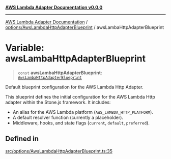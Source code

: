 [**AWS Lambda Adapter Documentation v0.0.0**](../../../README.md)

***

[AWS Lambda Adapter Documentation](../../../modules.md) / [options/AwsLambdaHttpAdapterBlueprint](../README.md) / awsLambaHttpAdapterBlueprint

# Variable: awsLambaHttpAdapterBlueprint

> `const` **awsLambaHttpAdapterBlueprint**: [`AwsLambaHttpAdapterBlueprint`](../interfaces/AwsLambaHttpAdapterBlueprint.md)

Default blueprint configuration for the AWS Lambda Http Adapter.

This blueprint defines the initial configuration for the AWS Lambda Http adapter
within the Stone.js framework. It includes:
- An alias for the AWS Lambda platform (`AWS_LAMBDA_HTTP_PLATFORM`).
- A default resolver function (currently a placeholder).
- Middleware, hooks, and state flags (`current`, `default`, `preferred`).

## Defined in

[src/options/AwsLambdaHttpAdapterBlueprint.ts:35](https://github.com/stonemjs/aws-lambda-adapter/blob/f00bc5adf35a7d817c9d8d34c42561c4c82e758d/src/options/AwsLambdaHttpAdapterBlueprint.ts#L35)

